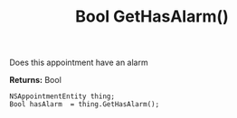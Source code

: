 ﻿---
uid: crmscript_ref_NSAppointmentEntity_GetHasAlarm
title: Bool GetHasAlarm()
intellisense: NSAppointmentEntity.GetHasAlarm
keywords: NSAppointmentEntity, GetHasAlarm
so.topic: reference
---

Does this appointment have an alarm

**Returns:** Bool


```crmscript
NSAppointmentEntity thing;
Bool hasAlarm  = thing.GetHasAlarm();
```



